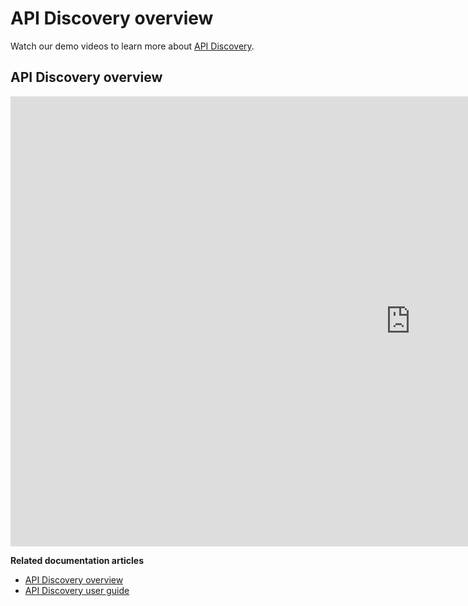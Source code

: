 # API Discovery overview

Watch our demo videos to learn more about [API Discovery](../about-wallarm/api-discovery.md).

## API Discovery overview

<div class="video-wrapper">
  <iframe width="1280" height="720" src="https://www.youtube.com/embed/0bRHVtpWkJ8" frameborder="0" allow="accelerometer; autoplay; encrypted-media; gyroscope; picture-in-picture" allowfullscreen></iframe>
</div>

**Related documentation articles**

* [API Discovery overview](../about-wallarm/api-discovery.md)
* [API Discovery user guide](../user-guides/api-discovery.md)
